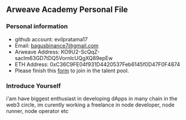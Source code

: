 ## Arweave Academy Personal File

### Personal information

- github account: evilpratama17
- Email: bagusbinance7@gmail.com
- Arweave Address: KO9U2-ScQqZ-sacIm63GD7tDQ5VornlcUQgXQ89epEw
- ETH Address: 0xC36C9FE04f931D4420537Feb6145f0D47F0F4874
- Please finish this [form](https://docs.google.com/forms/d/e/1FAIpQLSfWA5fIIcBgmRppm3jNz5vmf9Mai_QMVil-2pO4r7YKn_Zhtw/viewform?usp=sf_link) to join in the talent pool.

### Introduce Yourself
 i'am have biggest enthusiast in developing dApps in many chain in the web3 circle, im curently working a freelance in node developer, node runner, node operator etc
